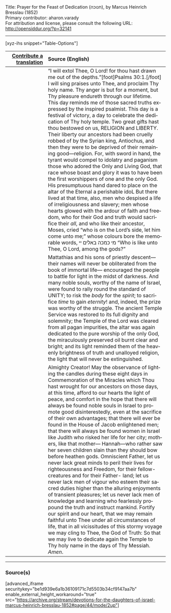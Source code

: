 <html>
<head></head>
<body>
Title: Prayer for the Feast of Dedication (חנוכה), by Marcus Heinrich Bresslau (1852)<br />
Primary contributor: aharon.varady<br />
For attribution and license, please consult the following URL: <a href="http://opensiddur.org/?p=32141">http://opensiddur.org/?p=32141</a>
<p />
<hr />

[xyz-ihs snippet="Table-Options"]<table style="margin-left: auto; margin-right: auto;" class="draggable">
<thead><tr><th id="x" style="text-align: right;"><a href="/translate/" target="_blank" rel="noopener">Contribute a translation</a></th><th style="text-align: left;">Source (English)</th></tr></thead>
<tbody>
<tr><td style="vertical-align:top;" width="25%">
<div class="liturgy" lang="he">

</span></div></td>
 
<td style="vertical-align:top;">
<div class="english" lang="en">
“I will extol Thee, O Lord! for thou hast drawn me out of the depths.”[foot]Psalms 30:1.[/foot] I will sing praises unto Thee, and proclaim Thy holy name. Thy anger is but for a moment, but Thy pleasure endureth through our lifetime. This day reminds me of those sacred truths expressed by the inspired psalmist. This day is a festival of victory, a day to celebrate the dedication of Thy holy temple. Two great gifts hast thou bestowed on us, RELIGION and LIBERTY. Their liberty our ancestors had been cruelly robbed of by the Syrian king, Antiochus, and then they were to be deprived of their remaining good—religion. For, with sword in hand, the tyrant would compel to idolatry and paganism those who adored the Only and Living God, that race whose boast and glory it was to have been the first worshippers of one and the only God. His presumptuous hand dared to place on the altar of the Eternal a perishable idoL But there lived at that time, also, men who despised a life of irreligiousness and slavery; men whose hearts glowed with the ardour of faith and freedom, who for their God and truth would sacrifice their <em>all</em>, and who like their ancestor, Moses, cried “who is on the Lord’s side, let him come unto me;” whose colours bore the memorable words, <span class="hebrew" lang="he">מי כמכה באלים יי</span> “Who is like unto Thee, O Lord, among the gods?” 
</div></td></tr>


<tr><td style="vertical-align:top;">
<div class="liturgy" lang="he">

</span></div></td>
 
<td style="vertical-align:top;">
<div class="english" lang="en">
Mattathias and his sons of priestly descent—their names will never be obliterated from the book of immortal life— encouraged the people to battle for light in the midst of darkness. And many noble souls, worthy of the name of Israel, were found to rally round the standard of UNITY; to risk the <em>body</em> for the <em>spirit</em>; to sacrifice <em>time</em> to gain <em>eternity</em>! and, indeed, the prize was worthy of the struggle. The ancient Temple Service was restored to its full dignity and solemnity; the Temple of the Lord was cleared from all pagan impurities, the altar was again dedicated to the pure worship of the only God, the miraculously preserved oil burnt clear and bright; and its light reminded them of the heavenly brightness of truth and unalloyed religion, the light that will never be extinguished. 
</div></td></tr>


<tr><td style="vertical-align:top;">
<div class="liturgy" lang="he">

</span></div></td>
 
<td style="vertical-align:top;">
<div class="english" lang="en">
Almighty Creator! May the observance of lighting the candles during these eight days in Commemoration of the Miracles which Thou hast wrought for our ancestors on those days, at this time, afford to our hearts the light of peace, and comfort in the hope that there will always be found noble souls in Israel to promote good disinterestedly, even at the sacrifice of their own advantages; that there will ever be found in the House of Jacob enlightened men; that there will always be found women in Israel like Judith who risked her life for her city; mothers, like that mother— Hannah—who rather saw her seven children slain than they should bow before heathen gods. Omniscient Father, let us never lack great minds to peril their lives for righteousness and Freedom, for their fellow-creatures and for their Father- land; let us never lack men of vigour who esteem their sacred duties higher than the alluring enjoyments of transient pleasures; let us never lack men of knowledge and learning who fearlessly propound the truth and instruct mankind. Fortify our spirit and our heart, that we may remain faithful unto Thee under all circumstances of life, that in all vicissitudes of this stormy voyage we may cling to Thee, the God of Truth: So that we may live to dedicate again the Temple to Thy holy name in the days of Thy Messiah.  <em>Amen</em>.
</div></td></tr>
</tbody></table>

<hr />

<h3>Source(s)</h3>

[advanced_iframe securitykey="be1d939e6a1b36109171c7d5503b34cf9147aa7b" enable_external_height_workaround="true" src="https://archive.org/stream/devotions-for-the-daughters-of-israel-marcus-heinrich-bresslau-1852#page/44/mode/2up"]

&nbsp;
</body>
</html>